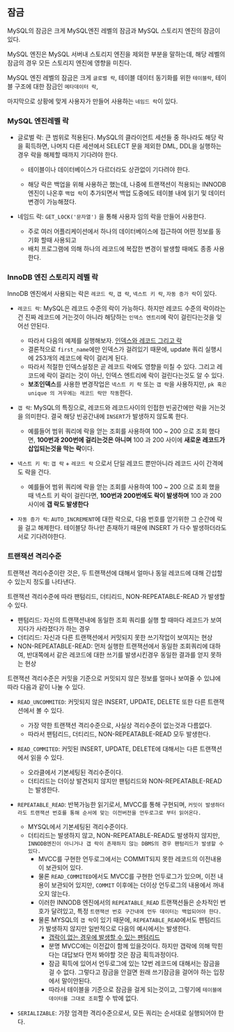 ## 잠금

MySQL의 잠금은 크게 MySQL엔진 레벨의 잠금과 MySQL 스토리지 엔진의 잠금이 있다.

MySQL 엔진은 MySQL 서버내 스토리지 엔진을 제외한 부분을 말하는데, 해당 레벨의 잠금의 경우 모든 스토리지 엔진에 영향을 미친다.

MySQL 엔진 레벨의 잠금은 크게 `글로벌 락`, 테이블 데이터 동기화를 위한 `테이블락`, 테이블 구조에 대한 잠금인 `메타데이터 락`, 

마지막으로 상황에 맞게 사용자가 만들어 사용하는 `네임드 락`이 있다.

### MySQL 엔진레벨 락

- 글로벌 락: 큰 범위로 적용된다. MySQL의 클라이언트 세션들 중 하나라도 해당 락을 획득하면, 나머지 다른 세션에서 SELECT 문을 제외한 DML, DDL을 실행하는경우 락을 해제할 때까지 기다려야 한다.
    - 테이블이나 데이터베이스가 다르더라도 상관없이 기다려야 한다.

    - 해당 락은 백업을 위해 사용하곤 했는데, 나중에 트랜잭션이 적용되는 INNODB 엔진이 나온후 `백업 락`이 추가되면서 백업 도중에도 테이블 내에 읽기 및 데이터 변경이 가능해졌다.

- 네임드 락: `GET_LOCK('문자열')` 을 통해 사용자 임의 락을 만들어 사용한다. 
    - 주로 여러 어플리케이션에서 하나의 데이터베이스에 접근하여 어떤 정보를 동기화 할때 사용되고
    - 배치 프로그램에 의해 하나의 레코드에 복잡한 변경이 발생할 때에도 종종 사용한다.

### InnoDB 엔진 스토리지 레벨 락

InnoDB 엔진에서 사용되는 락은 `레코드 락`, `갭 락`, `넥스트 키 락`, `자동 증가 락`이 있다.

- `레코드 락`: MySQL은 레코드 수준의 락이 가능하다. 하지만 레코드 수준의 락이라는건 진짜 레코드에 거는것이 아니라 해당하는 `인덱스 엔트리`에 락이 걸린다는것을 잊어선 안된다.
    - 따라서 다음의 예제를 실행해보자. <a href="../src/index_with_record_lock.sql">인덱스와 레코드 그리고 락</a>
    - 결론적으로 `first_name`에만 인덱스가 걸려있기 때문에, update 쿼리 실행시에 253개의 레코드에 락이 걸리게 된다.
    - 따라서 적절한 인덱스설정은 곧 레코드 락에도 영향을 미칠 수 있다. 그리고 레코드에 락이 걸리는 것이 아닌, 인덱스 엔트리에 락이 걸린다는것도 알 수 있다.
    - **보조인덱스**를 사용한 변경작업은 `넥스트 키 락` 또는 `갭 락`을 사용하지만, `pk 혹은 unique 의 겨우에는 레코드 락만 작동`한다.

- `갭 락`: MySQL의 특징으로, 레코드와 레코드사이의 인접한 빈공간에만 락을 거는것을 의미한다. 결국 해당 빈공간내에 `INSERT`가 발생하지 않도록 한다.
    - 예를들어 범위 쿼리에 락을 얻는 조회를 사용하여 100 ~ 200 으로 조회 했다면, **100번과 200번에 걸리는것은 아니며** 100 과 200 사이에 **새로운 레코드가 삽입되는것을 막는 락**이다.

- `넥스트 키 락`: `갭 락` + `레코드 락` 으로서 단일 레코드 뿐만아니라 레코드 사이 간격에도 락을 건다.
    - 예를들어 범위 쿼리에 락을 얻는 조회를 사용하여 100 ~ 200 으로 조회 했을 때 넥스트 키 락이 걸린다면, **100번과 200번에도 락이 발생하며** 100 과 200 사이에 **갭 락도 발생한다**

- `자동 증가 락`: `AUTO_INCREMENT`에 대한 락으로, 다음 번호를 얻기위한 그 순간에 락을 걸고 해제한다. 테이블당 하나만 존재하기 때문에 INSERT 가 다수 발생하더라도 서로 기다려야한다.

### 트랜잭션 격리수준

트랜잭션 격리수준이란 것은, 두 트랜잭션에 대해서 얼마나 동일 레코드에 대해 간섭할 수 있는지 정도를 나타낸다.

트랜잭션 격리수준에 따라 팬텀리드, 더티리드, NON-REPEATABLE-READ 가 발생할 수 있다.

- 팬텀리드: 자신의 트랜잭션내에 동일한 조회 쿼리를 실행 할 때마다 레코드가 보여지다가 사라졌다가 하는 경우
- 더티리드: 자신과 다른 트랜잭션에서 커밋되지 못한 쓰기작업이 보여지는 현상
- NON-REPEATABLE-READ: 먼저 실행한 트랜잭션에서 동일한 조회쿼리에 대하여, 반대쪽에서 같은 레코드에 대한 쓰기를 발생시킨경우 동일한 결과를 얻지 못하는 현상

트랜잭션 격리수준은 커밋을 기준으로 커밋되지 않은 정보를 얼마나 보여줄 수 있냐에 따라 다음과 같이 나눌 수 있다.

- `READ_UNCOMMITED`: 커밋되지 않은 INSERT, UPDATE, DELETE 또한 다른 트랜잭션에서 볼 수 있다.
    - 가장 약한 트랜잭션 격리수준으로, 사실상 격리수준이 없는것과 다름없다.
    - 따라서 팬텀리드, 더티리드, NON-REPEATABLE-READ 모두 발생한다.

- `READ_COMMITED`: 커밋된 INSERT, UPDATE, DELETE에 대해서는 다른 트랜잭션에서 읽을 수 있다.
    - 오라클에서 기본세팅된 격리수준이다.
    - 더티리드는 더이상 발견되지 않지만 팬텀리드와 NON-REPEATABLE-READ는 발생한다.

- `REPEATABLE_READ`: 반복가능한 읽기로서, MVCC를 통해 구현되며, `커밋이 발생하더라도 트랜잭션 번호를 통해 순서에 맞는 이전버전을 언두로그로 부터 읽어온다.`
    - MYSQL에서 기본세팅된 격리수준이다.
    - 더티리드는 발생하지 않고, NON-REPEATABLE-READ도 발생하지 않지만, `INNODB엔진이 아니거나 갭 락이 존재하지 않는 DBMS의 경우 팬텀리드가 발생할 수 있다.`
        - MVCC를 구현한 언두로그에서는 COMMIT되지 못한 레코드의 이전내용이 보관되어 있다.
        - 물론 `READ_COMMITED`에서도 MVCC를 구현한 언두로그가 있으며, 이전 내용이 보관되어 있지만, `COMMIT` 이후에는 더이상 언두로그의 내용에서 꺼내오지 않는다.
        - 이러한 INNODB 엔진에서의 `REPEATABLE_READ` 트랜잭션들은 순차적인 번호가 달려있고, 특정 `트랜잭션 번호 구간내에 언두 데이터는 백업되어야 한다.`
        - 물론 MYSQL의 `갭 락`이 있기 때문에, `REPEATABLE_READ`에서도 팬텀리드가 발생하지 않지만 일반적으로 다음의 예시에서는 발생한다.
            - <a href="../src/occur_phantom_read_without_gaplock.sql"> 갭락이 없는 경우에 발생할 수 있는 팬텀리드</a>
            - 분명 MVCC에는 이전값이 함께 있을것이다. 하지만 갭락에 의해 막힌다는 대답보다 먼저 봐야할 것은 잠금 획득과정이다.
            - 잠금 획득에 있어서 언두로그에 있는 12번 레코드에 대해서는 잠금을 걸 수 없다. 그렇다고 잠금을 안걸면 원래 쓰기잠금을 걸어야 하는 입장에서 말이안된다.
            - 따라서 테이블을 기준으로 잠금을 걸게 되는것이고, 그렇기에 `테이블에 데이터를 그대로 조회`할 수 밖에 없다.

- `SERIALIZABLE`: 가장 엄격한 격리수준으로서, 모든 쿼리는 순서대로 실행되어야 한다.


